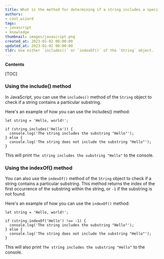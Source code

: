 ```yaml
---
title: What is the method for determining if a string includes a specific substring in JavaScript?
authors:
- cool_wizard
tags:
- javascript
- knowledge
thumbnail: images/javascript.png
created_at: 2023-01-02 00:00:00
updated_at: 2023-01-02 00:00:00
tldr: Use either `includes()` or `indexOf()` of the `String` object.
---
```


**Contents**

[TOC]

### Using the include() method

In JavaScript, you can use the `includes()` method of the `String` object to check if a string contains a particular substring.

Here's an example of how you can use the includes() method:

```JS
let string = 'Hello, world!';

if (string.includes('Hello')) {
  console.log('The string includes the substring "Hello"');
} else {
  console.log('The string does not include the substring "Hello"');
}
```

This will print `The string includes the substring "Hello"` to the console.

### Using the indexOf() method

You can also use the `indexOf()` method of the `String` object to check if a string contains a particular substring. This method returns the index of the first occurrence of the substring within the string, or `-1` if the substring is not found.

Here's an example of how you can use the `indexOf()` method:

```JS
let string = 'Hello, world!';

if (string.indexOf('Hello') !== -1) {
  console.log('The string includes the substring "Hello"');
} else {
  console.log('The string does not include the substring "Hello"');
}
```

This will also print `The string includes the substring "Hello"` to the console.
